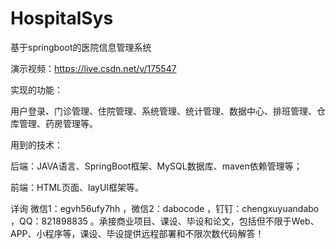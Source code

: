# HospitalSys
基于springboot的医院信息管理系统

演示视频：https://live.csdn.net/v/175547

实现的功能：

用户登录、门诊管理、住院管理、系统管理、统计管理、数据中心、排班管理、仓库管理、药房管理等。

用到的技术：

后端：JAVA语言、SpringBoot框架、MySQL数据库、maven依赖管理等；

前端：HTML页面、layUI框架等。

详询 微信1：egvh56ufy7hh ，微信2：dabocode ，钉钉：chengxuyuandabo ，QQ：821898835 。承接商业项目、课设、毕设和论文，包括但不限于Web、APP、小程序等，课设、毕设提供远程部署和不限次数代码解答！
